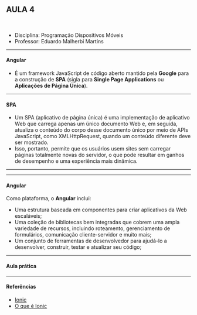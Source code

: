 ## AULA 4

<br />

- Disciplina: Programação Dispositivos Móveis
- Professor: Eduardo Malherbi Martins

---

#### Angular

- É um framework JavaScript de código aberto mantido pela **Google** para a construção de **SPA** (sigla para **Single Page Applications** ou **Aplicações de Página Única**).

---

#### SPA

- Um SPA (aplicativo de página única) é uma implementação de aplicativo Web que carrega apenas um único documento Web e, em seguida, atualiza o conteúdo do corpo desse documento único por meio de APIs JavaScript, como XMLHttpRequest, quando um conteúdo diferente deve ser mostrado.
- Isso, portanto, permite que os usuários usem sites sem carregar páginas totalmente novas do servidor, o que pode resultar em ganhos de desempenho e uma experiência mais dinâmica.

---

---

#### Angular

Como plataforma, o **Angular** inclui:

- Uma estrutura baseada em componentes para criar aplicativos da Web escaláveis;
- Uma coleção de bibliotecas bem integradas que cobrem uma ampla variedade de recursos, incluindo roteamento, gerenciamento de formulários, comunicação cliente-servidor e muito mais;
- Um conjunto de ferramentas de desenvolvedor para ajudá-lo a desenvolver, construir, testar e atualizar seu código;

---

#### Aula prática

---

#### Referências

- [Ionic](https://ionicframework.com/)
- [O que é Ionic](https://www.treinaweb.com.br/blog/o-que-e-ionic/)
